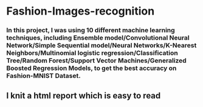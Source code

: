 # Fashion-Images-recognition

### In this project, I was using 10 different machine learning techniques, including Ensemble model/Convolutional Neural Network/Simple Sequential model/Neural Networks/K-Nearest Neighbors/Multinomial logistic regression/Classification Tree/Random Forest/Support Vector Machines/Generalized Boosted Regression Models, to get the best accuracy on Fashion-MNIST Dataset.


## I knit a html report which is easy to read
